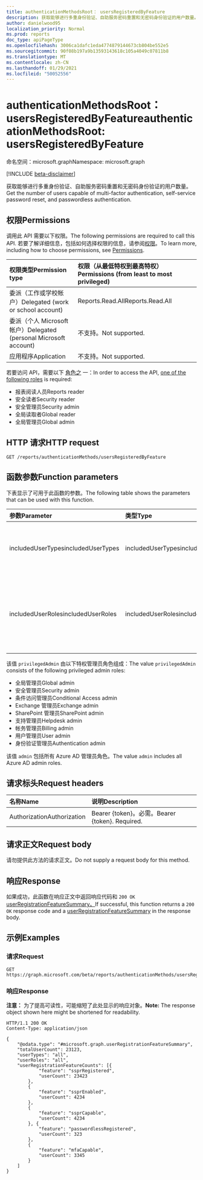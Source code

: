 ```yaml
---
title: authenticationMethodsRoot： usersRegisteredByFeature
description: 获取能够进行多重身份验证、自助服务密码重置和无密码身份验证的用户数量。
author: danielwood95
localization_priority: Normal
ms.prod: reports
doc_type: apiPageType
ms.openlocfilehash: 3006ca1dafc1eda4774879144673cb804be552e5
ms.sourcegitcommit: 90f08b197a9b13593143618c105a4049c07811b8
ms.translationtype: MT
ms.contentlocale: zh-CN
ms.lasthandoff: 01/29/2021
ms.locfileid: "50052556"
---
```

# <a name="authenticationmethodsroot-usersregisteredbyfeature"></a><span data-ttu-id="24b18-103">authenticationMethodsRoot： usersRegisteredByFeature</span><span class="sxs-lookup"><span data-stu-id="24b18-103">authenticationMethodsRoot: usersRegisteredByFeature</span></span>
<span data-ttu-id="24b18-104">命名空间：microsoft.graph</span><span class="sxs-lookup"><span data-stu-id="24b18-104">Namespace: microsoft.graph</span></span>

[!INCLUDE [beta-disclaimer](../../includes/beta-disclaimer.md)]

<span data-ttu-id="24b18-105">获取能够进行多重身份验证、自助服务密码重置和无密码身份验证的用户数量。</span><span class="sxs-lookup"><span data-stu-id="24b18-105">Get the number of users capable of multi-factor authentication, self-service password reset, and passwordless authentication.</span></span>

## <a name="permissions"></a><span data-ttu-id="24b18-106">权限</span><span class="sxs-lookup"><span data-stu-id="24b18-106">Permissions</span></span>
<span data-ttu-id="24b18-107">调用此 API 需要以下权限。</span><span class="sxs-lookup"><span data-stu-id="24b18-107">The following permissions are required to call this API.</span></span> <span data-ttu-id="24b18-108">若要了解详细信息，包括如何选择权限的信息，请参阅[权限](/graph/permissions-reference)。</span><span class="sxs-lookup"><span data-stu-id="24b18-108">To learn more, including how to choose permissions, see [Permissions](/graph/permissions-reference).</span></span>

|<span data-ttu-id="24b18-109">权限类型</span><span class="sxs-lookup"><span data-stu-id="24b18-109">Permission type</span></span>|<span data-ttu-id="24b18-110">权限（从最低特权到最高特权）</span><span class="sxs-lookup"><span data-stu-id="24b18-110">Permissions (from least to most privileged)</span></span>|
|:---|:---|
|<span data-ttu-id="24b18-111">委派（工作或学校帐户）</span><span class="sxs-lookup"><span data-stu-id="24b18-111">Delegated (work or school account)</span></span>|<span data-ttu-id="24b18-112">Reports.Read.All</span><span class="sxs-lookup"><span data-stu-id="24b18-112">Reports.Read.All</span></span>|
|<span data-ttu-id="24b18-113">委派（个人 Microsoft 帐户）</span><span class="sxs-lookup"><span data-stu-id="24b18-113">Delegated (personal Microsoft account)</span></span>|<span data-ttu-id="24b18-114">不支持。</span><span class="sxs-lookup"><span data-stu-id="24b18-114">Not supported.</span></span>|
|<span data-ttu-id="24b18-115">应用程序</span><span class="sxs-lookup"><span data-stu-id="24b18-115">Application</span></span>|<span data-ttu-id="24b18-116">不支持。</span><span class="sxs-lookup"><span data-stu-id="24b18-116">Not supported.</span></span>|

<span data-ttu-id="24b18-117">若要访问 API，需要以下 [角色之](/azure/active-directory/users-groups-roles/directory-assign-admin-roles#available-roles) 一：</span><span class="sxs-lookup"><span data-stu-id="24b18-117">In order to access the API, [one of the following roles](/azure/active-directory/users-groups-roles/directory-assign-admin-roles#available-roles) is required:</span></span>

* <span data-ttu-id="24b18-118">报表阅读人员</span><span class="sxs-lookup"><span data-stu-id="24b18-118">Reports reader</span></span>
* <span data-ttu-id="24b18-119">安全读者</span><span class="sxs-lookup"><span data-stu-id="24b18-119">Security reader</span></span>
* <span data-ttu-id="24b18-120">安全管理员</span><span class="sxs-lookup"><span data-stu-id="24b18-120">Security admin</span></span>
* <span data-ttu-id="24b18-121">全局读取者</span><span class="sxs-lookup"><span data-stu-id="24b18-121">Global reader</span></span>
* <span data-ttu-id="24b18-122">全局管理员</span><span class="sxs-lookup"><span data-stu-id="24b18-122">Global admin</span></span>

## <a name="http-request"></a><span data-ttu-id="24b18-123">HTTP 请求</span><span class="sxs-lookup"><span data-stu-id="24b18-123">HTTP request</span></span>

<!-- {
  "blockType": "ignored"
}
-->
``` http
GET /reports/authenticationMethods/usersRegisteredByFeature
```

## <a name="function-parameters"></a><span data-ttu-id="24b18-124">函数参数</span><span class="sxs-lookup"><span data-stu-id="24b18-124">Function parameters</span></span>
<span data-ttu-id="24b18-125">下表显示了可用于此函数的参数。</span><span class="sxs-lookup"><span data-stu-id="24b18-125">The following table shows the parameters that can be used with this function.</span></span>

|<span data-ttu-id="24b18-126">参数</span><span class="sxs-lookup"><span data-stu-id="24b18-126">Parameter</span></span>|<span data-ttu-id="24b18-127">类型</span><span class="sxs-lookup"><span data-stu-id="24b18-127">Type</span></span>|<span data-ttu-id="24b18-128">说明</span><span class="sxs-lookup"><span data-stu-id="24b18-128">Description</span></span>|
|:---|:---|:---|
|<span data-ttu-id="24b18-129">includedUserTypes</span><span class="sxs-lookup"><span data-stu-id="24b18-129">includedUserTypes</span></span>|<span data-ttu-id="24b18-130">includedUserTypes</span><span class="sxs-lookup"><span data-stu-id="24b18-130">includedUserTypes</span></span>|<span data-ttu-id="24b18-131">用户类型。</span><span class="sxs-lookup"><span data-stu-id="24b18-131">User type.</span></span> <span data-ttu-id="24b18-132">可取值为：`all`、`member`、`guest`。</span><span class="sxs-lookup"><span data-stu-id="24b18-132">Possible values are: `all`, `member`, `guest`.</span></span>|
|<span data-ttu-id="24b18-133">includedUserRoles</span><span class="sxs-lookup"><span data-stu-id="24b18-133">includedUserRoles</span></span>|<span data-ttu-id="24b18-134">includedUserRoles</span><span class="sxs-lookup"><span data-stu-id="24b18-134">includedUserRoles</span></span>|<span data-ttu-id="24b18-135">用户角色类型。</span><span class="sxs-lookup"><span data-stu-id="24b18-135">User role type.</span></span> <span data-ttu-id="24b18-136">可取值为：`all`、`privilegedAdmin`、`admin`、`user`。</span><span class="sxs-lookup"><span data-stu-id="24b18-136">Possible values are: `all`, `privilegedAdmin`, `admin`, `user`.</span></span>|

<span data-ttu-id="24b18-137">该值 `privilegedAdmin` 由以下特权管理员角色组成：</span><span class="sxs-lookup"><span data-stu-id="24b18-137">The value `privilegedAdmin` consists of the following privileged admin roles:</span></span>

* <span data-ttu-id="24b18-138">全局管理员</span><span class="sxs-lookup"><span data-stu-id="24b18-138">Global admin</span></span>
* <span data-ttu-id="24b18-139">安全管理员</span><span class="sxs-lookup"><span data-stu-id="24b18-139">Security admin</span></span>
* <span data-ttu-id="24b18-140">条件访问管理员</span><span class="sxs-lookup"><span data-stu-id="24b18-140">Conditional Access admin</span></span>
* <span data-ttu-id="24b18-141">Exchange 管理员</span><span class="sxs-lookup"><span data-stu-id="24b18-141">Exchange admin</span></span>
* <span data-ttu-id="24b18-142">SharePoint 管理员</span><span class="sxs-lookup"><span data-stu-id="24b18-142">SharePoint admin</span></span>
* <span data-ttu-id="24b18-143">支持管理员</span><span class="sxs-lookup"><span data-stu-id="24b18-143">Helpdesk admin</span></span>
* <span data-ttu-id="24b18-144">帐务管理员</span><span class="sxs-lookup"><span data-stu-id="24b18-144">Billing admin</span></span>
* <span data-ttu-id="24b18-145">用户管理员</span><span class="sxs-lookup"><span data-stu-id="24b18-145">User admin</span></span>
* <span data-ttu-id="24b18-146">身份验证管理员</span><span class="sxs-lookup"><span data-stu-id="24b18-146">Authentication admin</span></span>

<span data-ttu-id="24b18-147">该值 `admin` 包括所有 Azure AD 管理员角色。</span><span class="sxs-lookup"><span data-stu-id="24b18-147">The value `admin` includes all Azure AD admin roles.</span></span> 

## <a name="request-headers"></a><span data-ttu-id="24b18-148">请求标头</span><span class="sxs-lookup"><span data-stu-id="24b18-148">Request headers</span></span>
|<span data-ttu-id="24b18-149">名称</span><span class="sxs-lookup"><span data-stu-id="24b18-149">Name</span></span>|<span data-ttu-id="24b18-150">说明</span><span class="sxs-lookup"><span data-stu-id="24b18-150">Description</span></span>|
|:---|:---|
|<span data-ttu-id="24b18-151">Authorization</span><span class="sxs-lookup"><span data-stu-id="24b18-151">Authorization</span></span>|<span data-ttu-id="24b18-p104">Bearer {token}。必需。</span><span class="sxs-lookup"><span data-stu-id="24b18-p104">Bearer {token}. Required.</span></span>|

## <a name="request-body"></a><span data-ttu-id="24b18-154">请求正文</span><span class="sxs-lookup"><span data-stu-id="24b18-154">Request body</span></span>
<span data-ttu-id="24b18-155">请勿提供此方法的请求正文。</span><span class="sxs-lookup"><span data-stu-id="24b18-155">Do not supply a request body for this method.</span></span>

## <a name="response"></a><span data-ttu-id="24b18-156">响应</span><span class="sxs-lookup"><span data-stu-id="24b18-156">Response</span></span>

<span data-ttu-id="24b18-157">如果成功，此函数在响应正文中返回响应代码和 `200 OK` [userRegistrationFeatureSummary。](../resources/userregistrationfeaturesummary.md)</span><span class="sxs-lookup"><span data-stu-id="24b18-157">If successful, this function returns a `200 OK` response code and a [userRegistrationFeatureSummary](../resources/userregistrationfeaturesummary.md) in the response body.</span></span>

## <a name="examples"></a><span data-ttu-id="24b18-158">示例</span><span class="sxs-lookup"><span data-stu-id="24b18-158">Examples</span></span>

### <a name="request"></a><span data-ttu-id="24b18-159">请求</span><span class="sxs-lookup"><span data-stu-id="24b18-159">Request</span></span>
<!-- {
  "blockType": "request",
  "name": "authenticationmethodsroot_usersregisteredbyfeature"
}
-->
``` http
GET https://graph.microsoft.com/beta/reports/authenticationMethods/usersRegisteredByFeature(includedUserTypes='all',includedUserRoles='all')
```


### <a name="response"></a><span data-ttu-id="24b18-160">响应</span><span class="sxs-lookup"><span data-stu-id="24b18-160">Response</span></span>
<span data-ttu-id="24b18-161">**注意：** 为了提高可读性，可能缩短了此处显示的响应对象。</span><span class="sxs-lookup"><span data-stu-id="24b18-161">**Note:** The response object shown here might be shortened for readability.</span></span>
<!-- {
  "blockType": "response",
  "truncated": true,
  "@odata.type": "microsoft.graph.userRegistrationFeatureSummary"
} -->

``` http
HTTP/1.1 200 OK
Content-Type: application/json

{
    "@odata.type": "#microsoft.graph.userRegistrationFeatureSummary",
    "totalUserCount": 23123,
    "userTypes": "all",
    "userRoles": "all",
    "userRegistrationFeatureCounts": [{
            "feature": "ssprRegistered",
            "userCount": 23423
        },
        {
            "feature": "ssprEnabled",
            "userCount": 4234
        },
        {
            "feature": "ssprCapable",
            "userCount": 4234
        }, {
            "feature": "passwordlessRegistered",
            "userCount": 323
        },
        {
            "feature": "mfaCapable",
            "userCount": 3345
        }
    ]
}
```
